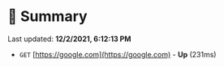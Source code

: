 # 📖 Summary
Last updated: **12/2/2021, 6:12:13 PM**

- `GET` [https://google.com](https://google.com) - **Up** (231ms)
